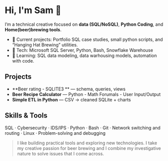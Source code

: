 # Hi, I'm Sam 👋

I’m a technical creative focused on **data (SQL/NoSQL)**, **Python Coding**, and **Home(beer)brewing tools**.

- 🔭 Current projects: Portfolio SQL case studies, small python scripts, and “Hanging Hat Brewing” utilities.
- 🧰 Tech: Microsoft SQL Server, Python, Bash, Snowflake Warehouse
- 🌱 Learning: SQL data modeling, data warhousing models, automation with code.

## Projects
- **Beer rating - SQLITE3 ** — schema, queries, views
- **Beer Recipe Calculator** — Python - Math Forumals - User Input/Output
- **Simple ETL in Python** — CSV → cleaned SQLite + charts

## Skills & Tools
SQL · Cybersecurity · IDS/IPS · Python · Bash · Git · Network switching and routing · Linux · Problem-solving and debugging

> I like building practical tools and exploring new technologies. I take my creative passion for beer brewing and I combine my investigative nature to solve issues that I come across. 

